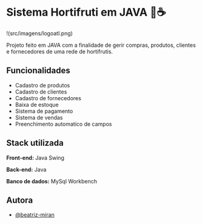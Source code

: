 
# Sistema Hortifruti em JAVA 🍎☕
!(src/imagens/logoatl.png)

Projeto feito em JAVA com a finalidade de gerir compras, produtos, clientes e fornecedores de uma rede de hortifrutis.

## Funcionalidades

- Cadastro de produtos
- Cadastro de clientes
- Cadastro de fornecedores
- Baixa de estoque
- Sistema de pagamento
- Sistema de vendas
- Preenchimento automatico de campos



## Stack utilizada

**Front-end:** Java Swing

**Back-end:** Java

**Banco de dados:** MySql Workbench



## Autora

- [@beatriz-miran](https://www.github.com/beatriz-miran)


